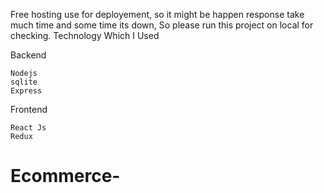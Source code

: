 Free hosting use for deployement, so it might be happen response take much time and some time its down, So please run this project on local for checking.
Technology Which I Used

Backend

    Nodejs
    sqlite
    Express

Frontend
    
    React Js
    Redux
# Ecommerce-
